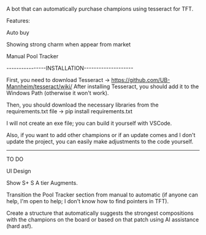 A bot that can automatically purchase champions using tesseract for TFT.

Features:

Auto buy

Showing strong charm when appear from market

Manual Pool Tracker


----------------INSTALLATION--------------------

First, you need to download Tesseract -> https://github.com/UB-Mannheim/tesseract/wiki/ After installing Tesseract, you should add it to the Windows Path (otherwise it won't work).

Then, you should download the necessary libraries from the requirements.txt file -> pip install requirements.txt

I will not create an exe file; you can build it yourself with VSCode.

Also, if you want to add other champions or if an update comes and I don't update the project, you can easily make adjustments to the code yourself.

------------------------------------

TO DO

UI Design

Show S+ S A tier Augments.

Transition the Pool Tracker section from manual to automatic (if anyone can help, I'm open to help; I don't know how to find pointers in TFT).

Create a structure that automatically suggests the strongest compositions with the champions on the board or based on that patch using AI assistance (hard asf).

